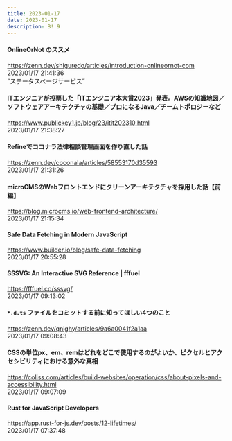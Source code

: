 ```yaml
---
title: 2023-01-17
date: 2023-01-17
description: B! 9
---
```


#### OnlineOrNot のススメ
https://zenn.dev/shiguredo/articles/introduction-onlineornot-com<br>
2023/01/17 21:41:36<br>
“ステータスページサービス”


#### ITエンジニアが投票した「ITエンジニア本大賞2023」発表。AWSの知識地図／ソフトウェアアーキテクチャの基礎／プロになるJava／チームトポロジーなど
https://www.publickey1.jp/blog/23/itit202310.html<br>
2023/01/17 21:38:27<br>


#### Refineでココナラ法律相談管理画面を作り直した話
https://zenn.dev/coconala/articles/58553170d35593<br>
2023/01/17 21:31:26<br>


#### microCMSのWebフロントエンドにクリーンアーキテクチャを採用した話【前編】
https://blog.microcms.io/web-frontend-architecture/<br>
2023/01/17 21:15:34<br>


#### Safe Data Fetching in Modern JavaScript
https://www.builder.io/blog/safe-data-fetching<br>
2023/01/17 20:55:28<br>


#### SSSVG: An Interactive SVG Reference | fffuel
https://fffuel.co/sssvg/<br>
2023/01/17 09:13:02<br>


#### `*.d.ts` ファイルをコミットする前に知ってほしい4つのこと
https://zenn.dev/qnighy/articles/9a6a0041f2a1aa<br>
2023/01/17 09:08:43<br>


#### CSSの単位px、em、remはどれをどこで使用するのがよいか、ピクセルとアクセシビリティにおける意外な真相
https://coliss.com/articles/build-websites/operation/css/about-pixels-and-accessibility.html<br>
2023/01/17 09:07:09<br>


#### Rust for JavaScript Developers
https://app.rust-for-js.dev/posts/12-lifetimes/<br>
2023/01/17 07:37:48<br>


